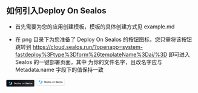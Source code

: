 ## 如何引入Deploy On Sealos

- 首先需要为您的应用创建模板，模板的具体创建方式见 example.md

- 在 png 目录下为您准备了 Deploy On Sealos 的按钮图标，您只需将该按钮跳转到 https://cloud.sealos.run/?openapp=system-fastdeploy%3Ftype%3Dform%26templateName%3Dai/%3D<your app name> 即可进入 Sealos 的一键部署页面，其中 <your app name> 为你的文件名字，且改名字应与 Metadata.name 字段下的值保持一致

<img src="png/deploy%20on%20sealos/Deploy-On-Sealos-B-1.5x.png" style="zoom:33%;" />

<img src="png/deploy%20on%20sealos/Deploy-On-Sealos-W-1.5x.png" style="zoom:33%;" />
